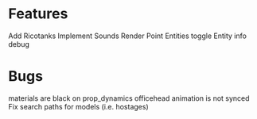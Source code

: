 # Features
Add Ricotanks
Implement Sounds
Render Point Entities toggle
Entity info debug

# Bugs
materials are black on prop_dynamics
officehead animation is not synced
Fix search paths for models (i.e. hostages)